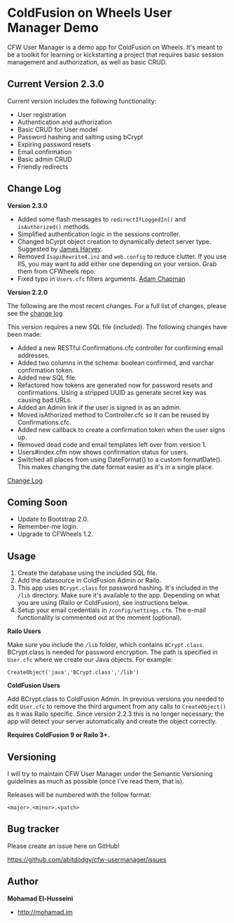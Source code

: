 ColdFusion on Wheels User Manager Demo
======================================

CFW User Manager is a demo app for ColdFusion on Wheels. It's meant to be a toolkit for learning or kickstarting a project that requires basic session management and authorization, as well as basic CRUD.

Current Version 2.3.0
---------------------

Current version includes the following functionality:

* User registration
* Authentication and authorization
* Basic CRUD for User model
* Password hashing and salting using bCrypt
* Expiring password resets
* Email confirmation
* Basic admin CRUD
* Friendly redirects

Change Log
----------

**Version 2.3.0**
* Added some flash messages to `redirectIfLoggedIn()` and `isAuthorized()` methods.
* Simplified authentication logic in the sessions controller.
* Changed bCyrpt object creation to dynamically detect server type. Suggested by [James Harvey](https://github.com/webdevsourcerer).
* Removed `IsapiRewrite4.ini` and `web.config` to reduce clutter. If you use IIS, you may want to add either one depending on your version. Grab them from CFWheels repo.
* Fixed typo in `Users.cfc` filters arguments. [Adam Chapman](https://github.com/chapmandu)

**Version 2.2.0**

The following are the most recent changes. For a full list of changes, please see the
[change log](https://github.com/abitdodgy/cfw-usermanager/wiki/Change-Log)

This version requires a new SQL file (included). The following changes have been made:

* Added a new RESTful Confirmations.cfc controller for confirming email addresses.
* Added two columns in the schema: boolean confirmed, and varchar confirmation token.
* Added new SQL file.
* Refactored how tokens are generated now for password resets and confirmations. Using a stripped UUID as generate secret key was causing bad URLs.
* Added an Admin link if the user is signed in as an admin.
* Moved isAthorized method to Controller.cfc so it can be reused by Confirmations.cfc.
* Added new callback to create a confirmation token when the user signs up.
* Removed dead code and email templates left over from version 1.
* Users#index.cfm now shows confirmation status for users.
* Switched all places from using DateFormat() to a custom formatDate(). This makes changing the date format easier as it's in a single place.

[Change Log](https://github.com/abitdodgy/cfw-usermanager/wiki/Change-Log)

Coming Soon
-----------

* Update to Bootstrap 2.0.
* Remember-me login.
* Upgrade to CFWheels 1.2.

Usage
-----

1. Create the database using the included SQL file.
2. Add the datasource in ColdFusion Admin or Railo.
3. This app uses `BCrypt.class` for password hashing. It's included in the `/lib` directory. Make sure it's available to the app. Depending on what you are using (Railo or ColdFusion), see instructions below.
4. Setup your email credentials in `/config/settings.cfm`. The e-mail functionality is commented out at the moment (optional).

**Railo Users**

Make sure you include the `/lib` folder, which contains `BCrypt.class`. BCrypt.class is needed for password encryption. The path is specified in `User.cfc` where we create our Java objects. For example:

    CreateObject('java','BCrypt.class','/lib')

**ColdFusion Users**

Add BCrypt.class to ColdFusion Admin. In previous versions you needed to edit `User.cfc` to remove the third argument from any calls to `CreateObject()` as it was Railo specific. Since version 2.2.3 this is no longer necessary; the app will detect your server automatically and create the object correctly.

**Requires ColdFusion 9 or Railo 3+.**

Versioning
----------

I will try to maintain CFW User Manager under the Semantic Versioning guidelines as much as possible (once I've read them, that is).

Releases will be numbered with the follow format:

`<major>.<minor>.<patch>`

Bug tracker
-----------

Please create an issue here on GitHub!

https://github.com/abitdodgy/cfw-usermanager/issues


Author
-------

**Mohamad El-Husseini**

+ http://mohamad.im